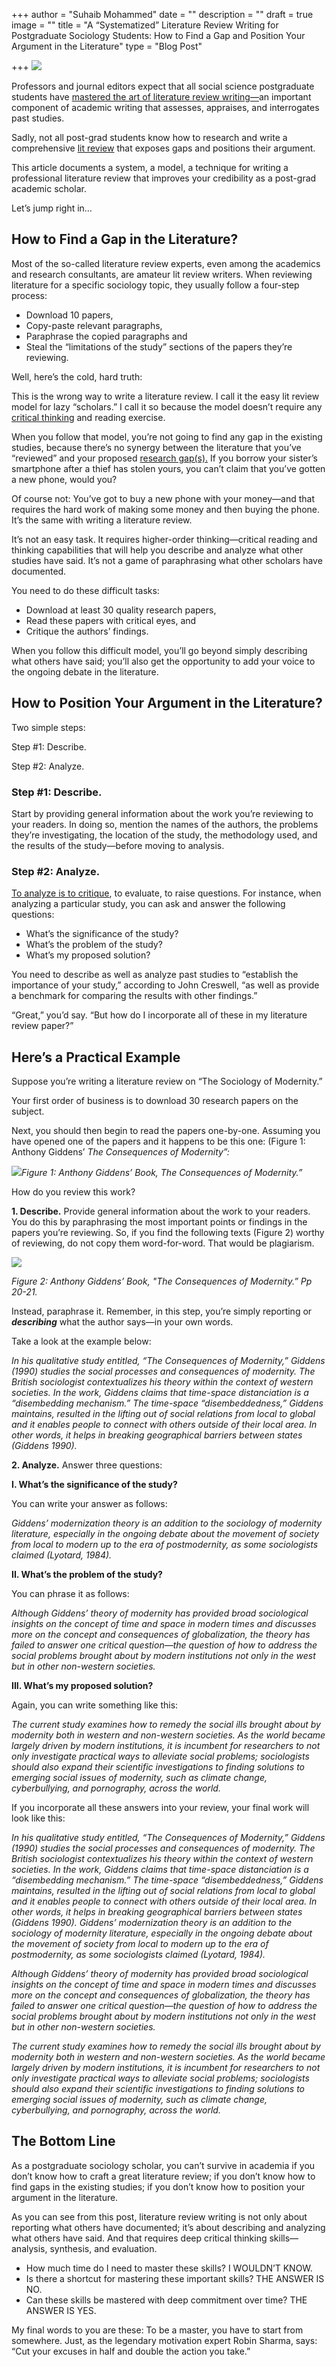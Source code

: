 +++
author = "Suhaib Mohammed"
date = ""
description = ""
draft = true
image = ""
title = "A “Systematized” Literature Review Writing for Postgraduate Sociology Students: How to Find a Gap and Position Your Argument in the Literature"
type = "Blog Post"

+++
![](https://res.cloudinary.com/du2q0byil/image/upload/v1633877323/books-1245690_1920_sgrzlg.jpg)

Professors and journal editors expect that all social science postgraduate students have [mastered the art of literature review writing—](https://writing.wisc.edu/handbook/assignments/reviewofliterature/)an important component of academic writing that assesses, appraises, and interrogates past studies.

Sadly, not all post-grad students know how to research and write a comprehensive [lit review](https://writingcenter.uagc.edu/writing-literature-review) that exposes gaps and positions their argument.

This article documents a system, a model, a technique for writing a professional literature review that improves your credibility as a post-grad academic scholar.

Let’s jump right in…

## How to Find a Gap in the Literature?

Most of the so-called literature review experts, even among the academics and research consultants, are amateur lit review writers. When reviewing literature for a specific sociology topic, they usually follow a four-step process:

* Download 10 papers,
* Copy-paste relevant paragraphs,
* Paraphrase the copied paragraphs and
* Steal the “limitations of the study” sections of the papers they’re reviewing.

Well, here’s the cold, hard truth:

This is the wrong way to write a literature review. I call it the easy lit review model for lazy “scholars.” I call it so because the model doesn’t require any [critical thinking](https://www.criticalthinking.org/pages/defining-critical-thinking/766) and reading exercise.

When you follow that model, you’re not going to find any gap in the existing studies, because there’s no synergy between the literature that you’ve “reviewed” and your proposed [research gap(s).](https://scientific-publishing.webshop.elsevier.com/research-process/what-is-research-gap/) If you borrow your sister’s smartphone after a thief has stolen yours, you can’t claim that you’ve gotten a new phone, would you?

Of course not: You’ve got to buy a new phone with your money—and that requires the hard work of making some money and then buying the phone. It’s the same with writing a literature review.

It’s not an easy task. It requires higher-order thinking—critical reading and thinking capabilities that will help you describe and analyze what other studies have said. It’s not a game of paraphrasing what other scholars have documented.

You need to do these difficult tasks:

* Download at least 30 quality research papers,
* Read these papers with critical eyes, and
* Critique the authors’ findings.

When you follow this difficult model, you’ll go beyond simply describing what others have said; you’ll also get the opportunity to add your voice to the ongoing debate in the literature.

## How to Position Your Argument in the Literature?

Two simple steps:

Step #1: Describe.

Step #2: Analyze.

### Step #1: Describe.

Start by providing general information about the work you’re reviewing to your readers. In doing so, mention the names of the authors, the problems they’re investigating, the location of the study, the methodology used, and the results of the study—before moving to analysis.

### Step #2: Analyze.

[To analyze is to critique](https://www.monash.edu/rlo/research-writing-assignments/assignment-types/writing-an-essay/analysis-vs-description), to evaluate, to raise questions. For instance, when analyzing a particular study, you can ask and answer the following questions:

* What’s the significance of the study?
* What’s the problem of the study?
* What’s my proposed solution?

You need to describe as well as analyze past studies to “establish the importance of your study,” according to John Creswell, “as well as provide a benchmark for comparing the results with other findings.”

“Great,” you’d say. “But how do I incorporate all of these in my literature review paper?”

## Here’s a Practical Example

Suppose you’re writing a literature review on “The Sociology of Modernity.”

Your first order of business is to download 30 research papers on the subject.

Next, you should then begin to read the papers one-by-one. Assuming you have opened one of the papers and it happens to be this one: (Figure 1: Anthony Giddens’ _The Consequences of Modernity”:_

![](https://res.cloudinary.com/du2q0byil/image/upload/v1633878624/unnamed_klus2z.png)_Figure 1: Anthony Giddens’ Book, The Consequences of Modernity.”_

How do you review this work?

**1. Describe.** Provide general information about the work to your readers. You do this by paraphrasing the most important points or findings in the papers you’re reviewing. So, if you find the following texts (Figure 2) worthy of reviewing, do not copy them word-for-word. That would be plagiarism.

![](https://res.cloudinary.com/du2q0byil/image/upload/v1633878850/im2_nvbu33.png)

_Figure 2: Anthony Giddens’ Book, "The Consequences of Modernity.” Pp 20-21._

Instead, paraphrase it. Remember, in this step, you’re simply reporting or **_describing_** what the author says—in your own words.

Take a look at the example below:

_In his qualitative study entitled, “The Consequences of Modernity,” Giddens (1990) studies the social processes and consequences of modernity. The British sociologist contextualizes his theory within the context of western societies. In the work, Giddens claims that time-space distanciation is a “disembedding mechanism.” The time-space “disembeddedness,” Giddens maintains, resulted in the lifting out of social relations from local to global and it enables people to connect with others outside of their local area. In other words, it helps in breaking geographical barriers between states (Giddens 1990)._

**2. Analyze.** Answer three questions:

**I. What’s the significance of the study?**

You can write your answer as follows:

_Giddens’ modernization theory is an addition to the sociology of modernity literature, especially in the ongoing debate about the movement of society from local to modern up to the era of postmodernity, as some sociologists claimed (Lyotard, 1984)._

**II. What’s the problem of the study?**

You can phrase it as follows:

_Although Giddens’ theory of modernity has provided broad sociological insights on the concept of time and space in modern times and discusses more on the concept and consequences of globalization, the theory has failed to answer one critical question—the question of how to address the social problems brought about by modern institutions not only in the west but in other non-western societies._

**III. What’s my proposed solution?**

Again, you can write something like this:

_The current study examines how to remedy the social ills brought about by modernity both in western and non-western societies. As the world became largely driven by modern institutions, it is incumbent for researchers to not only investigate practical ways to alleviate social problems; sociologists should also expand their scientific investigations to finding solutions to emerging social issues of modernity, such as climate change, cyberbullying, and pornography, across the world._

If you incorporate all these answers into your review, your final work will look like this:

_In his qualitative study entitled, “The Consequences of Modernity,” Giddens (1990) studies the social processes and consequences of modernity. The British sociologist contextualizes his theory within the context of western societies. In the work, Giddens claims that time-space distanciation is a “disembedding mechanism.” The time-space “disembeddedness,” Giddens maintains, resulted in the lifting out of social relations from local to global and it enables people to connect with others outside of their local area. In other words, it helps in breaking geographical barriers between states (Giddens 1990). Giddens’ modernization theory is an addition to the sociology of modernity literature, especially in the ongoing debate about the movement of society from local to modern up to the era of postmodernity, as some sociologists claimed (Lyotard, 1984)._

_Although Giddens’ theory of modernity has provided broad sociological insights on the concept of time and space in modern times and discusses more on the concept and consequences of globalization, the theory has failed to answer one critical question—the question of how to address the social problems brought about by modern institutions not only in the west but in other non-western societies._

_The current study examines how to remedy the social ills brought about by modernity both in western and non-western societies. As the world became largely driven by modern institutions, it is incumbent for researchers to not only investigate practical ways to alleviate social problems; sociologists should also expand their scientific investigations to finding solutions to emerging social issues of modernity, such as climate change, cyberbullying, and pornography, across the world._

## The Bottom Line

As a postgraduate sociology scholar, you can’t survive in academia if you don’t know how to craft a great literature review; if you don’t know how to find gaps in the existing studies; if you don’t know how to position your argument in the literature.

As you can see from this post, literature review writing is not only about reporting what others have documented; it’s about describing and analyzing what others have said. And that requires deep critical thinking skills—analysis, synthesis, and evaluation.

* How much time do I need to master these skills? I WOULDN’T KNOW.
* Is there a shortcut for mastering these important skills? THE ANSWER IS NO.
* Can these skills be mastered with deep commitment over time? THE ANSWER IS YES.

My final words to you are these: To be a master, you have to start from somewhere. Just, as the legendary motivation expert Robin Sharma, says: “Cut your excuses in half and double the action you take.”